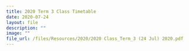 ```yaml
---
title: 2020 Term 3 Class Timetable
date: 2020-07-24
layout: file
description: ""
image: ""
file_url: /files/Resources/2020/2020 Class_Term_3 (24 Jul) 2020.pdf
---
```

